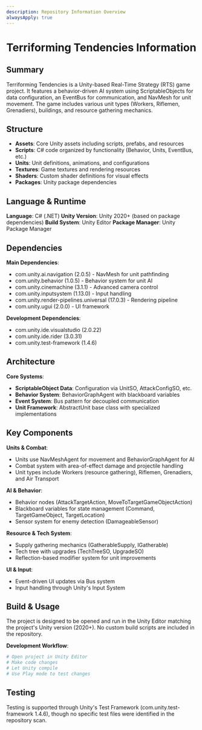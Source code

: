 ```yaml
---
description: Repository Information Overview
alwaysApply: true
---
```


# Terriforming Tendencies Information

## Summary
Terriforming Tendencies is a Unity-based Real-Time Strategy (RTS) game project. It features a behavior-driven AI system using ScriptableObjects for data configuration, an EventBus for communication, and NavMesh for unit movement. The game includes various unit types (Workers, Riflemen, Grenadiers), buildings, and resource gathering mechanics.

## Structure
- **Assets**: Core Unity assets including scripts, prefabs, and resources
- **Scripts**: C# code organized by functionality (Behavior, Units, EventBus, etc.)
- **Units**: Unit definitions, animations, and configurations
- **Textures**: Game textures and rendering resources
- **Shaders**: Custom shader definitions for visual effects
- **Packages**: Unity package dependencies

## Language & Runtime
**Language**: C# (.NET)
**Unity Version**: Unity 2020+ (based on package dependencies)
**Build System**: Unity Editor
**Package Manager**: Unity Package Manager

## Dependencies
**Main Dependencies**:
- com.unity.ai.navigation (2.0.5) - NavMesh for unit pathfinding
- com.unity.behavior (1.0.5) - Behavior system for unit AI
- com.unity.cinemachine (3.1.1) - Advanced camera control
- com.unity.inputsystem (1.13.0) - Input handling
- com.unity.render-pipelines.universal (17.0.3) - Rendering pipeline
- com.unity.ugui (2.0.0) - UI framework

**Development Dependencies**:
- com.unity.ide.visualstudio (2.0.22)
- com.unity.ide.rider (3.0.31)
- com.unity.test-framework (1.4.6)

## Architecture
**Core Systems**:
- **ScriptableObject Data**: Configuration via UnitSO, AttackConfigSO, etc.
- **Behavior System**: BehaviorGraphAgent with blackboard variables
- **Event System**: Bus<T> pattern for decoupled communication
- **Unit Framework**: AbstractUnit base class with specialized implementations

## Key Components
**Units & Combat**:
- Units use NavMeshAgent for movement and BehaviorGraphAgent for AI
- Combat system with area-of-effect damage and projectile handling
- Unit types include Workers (resource gathering), Riflemen, Grenadiers, and Air Transport

**AI & Behavior**:
- Behavior nodes (AttackTargetAction, MoveToTargetGameObjectAction)
- Blackboard variables for state management (Command, TargetGameObject, TargetLocation)
- Sensor system for enemy detection (DamageableSensor)

**Resource & Tech System**:
- Supply gathering mechanics (GatherableSupply, IGatherable)
- Tech tree with upgrades (TechTreeSO, UpgradeSO)
- Reflection-based modifier system for unit improvements

**UI & Input**:
- Event-driven UI updates via Bus system
- Input handling through Unity's Input System

## Build & Usage
The project is designed to be opened and run in the Unity Editor matching the project's Unity version (2020+). No custom build scripts are included in the repository.

**Development Workflow**:
```bash
# Open project in Unity Editor
# Make code changes
# Let Unity compile
# Use Play mode to test changes
```

## Testing
Testing is supported through Unity's Test Framework (com.unity.test-framework 1.4.6), though no specific test files were identified in the repository scan.